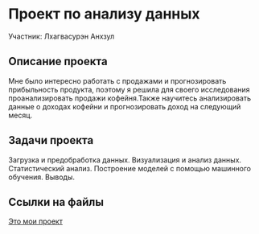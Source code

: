 # Проект по анализу данных
Участник: Лхагвасурэн Анхзул

## Описание проекта
Мне было интересно работать с продажами и прогнозировать прибыльность продукта, поэтому я решила для своего исследования проанализировать продажи кофейня.Также научитесь анализировать данные о доходах кофейни и прогнозировать доход на следующий месяц. 


## Задачи проекта
Загрузка и предобработка данных.
Визуализация и анализ данных.
Статистический анализ.
Построение моделей с помощью машинного обучения.
Выводы.

## Ссылки на файлы
[Это мои проект]((https://github.com/Ankhzul11/Ankhzul/blob/main/%D0%9B%D1%85%D0%B0%D0%B3%D0%B2%D0%B0%D1%81%D1%83%D1%80%D1%8D%D0%BD%20%D0%90%D0%BD%D1%85%D0%B7%D1%83%D0%BB%20-%20%D0%BF%D1%80%D0%BE%D0%B5%D0%BA%D1%82%20(final)%20(2).ipynb))

